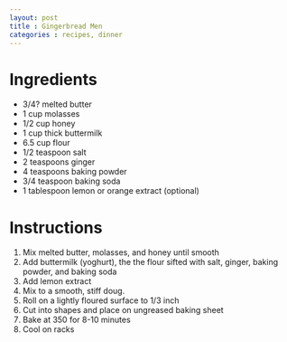 ```yaml
---
layout: post
title : Gingerbread Men
categories : recipes, dinner
---
```


# Ingredients

* 3/4? melted butter
* 1 cup molasses
* 1/2 cup honey
* 1 cup thick buttermilk
* 6.5 cup flour
* 1/2 teaspoon salt
* 2 teaspoons ginger
* 4 teaspoons baking powder
* 3/4 teaspoon baking soda
* 1 tablespoon lemon or orange extract (optional)

# Instructions

1. Mix melted butter, molasses, and honey until smooth
2. Add buttermilk (yoghurt), the the flour sifted with salt, ginger, baking powder, and baking soda
3. Add lemon extract
4. Mix to a smooth, stiff doug.
5. Roll on a lightly floured surface to 1/3 inch
6. Cut into shapes and place on ungreased baking sheet
7. Bake at 350 for 8-10 minutes
8. Cool on racks
